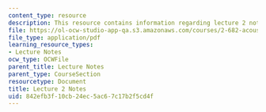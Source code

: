 ```yaml
---
content_type: resource
description: This resource contains information regarding lecture 2 notes.
file: https://ol-ocw-studio-app-qa.s3.amazonaws.com/courses/2-682-acoustical-oceanography-spring-2012/842efb3f10cb24ec5ac67c17b2f5cd4f_MIT2_682S12_lec02.pdf
file_type: application/pdf
learning_resource_types:
- Lecture Notes
ocw_type: OCWFile
parent_title: Lecture Notes
parent_type: CourseSection
resourcetype: Document
title: Lecture 2 Notes
uid: 842efb3f-10cb-24ec-5ac6-7c17b2f5cd4f
---
```

